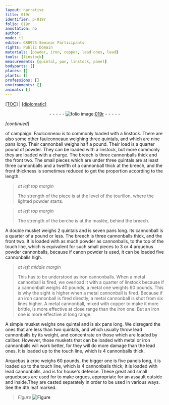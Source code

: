 ```yaml
---
layout: narrative
title: 019r
identifier: p-019r
folio: 019r
annotation: no
author:
mode: tl
editor: GR8975 Seminar Participants
rights: Public Domain
materials: [powder, iron, copper, lead ones, lead]
tools: [linstock]
measurements: [quintal, pan, linstock, panel]
bodyparts: []
places: []
plants: []
professions: []
environments: []
animals: []
---
```


 <p><a href="{{ site.baseurl }}/translation/">[TOC]</a> | <a href="{{ site.baseurl }}/texts/p-019r_tc/" target="_blank">[diplomatic]</a></p><div class="folio" align="center">- - - - - <a href="http://gallica.bnf.fr/ark:/12148/btv1b10500001g/f43.image" target="_blank"><img src="https://cu-mkp.github.io/2017-workshop-edition/assets/photo-icon.png" alt="folio image: " style="display:inline-block; margin-bottom:-3px;"/>019r</a> - - - - - </div>  
 
*[continued]*
  
 of campaign. Faulconneau is to commonly loaded with a <span class="tl">linstock</span>. There are also some other faulconneaux weighing three <span class="ms">quintal</span>s, and which are nine <span class="ms">pan</span>s long. Their cannonball weighs half a pound. Their load is a quarter pound of <span class="m">powder</span>. They can be loaded with a <span class="tl">linstock</span>, but more commonly they are loaded with a charge. The breech is three cannonballs thick and the front two. The small pieces which are under three <span class="ms">quintal</span>s are at least three cannonballs and a twelfth of a cannonball thick at the breech, and the front thickness is sometimes reduced to get the proportion according to the length.
 
> *at left top margin*
> 
> 
>   The strength of the piece is at the level of the tourillon, where the lighted <span class="m">powder</span> starts.
 
> *at left top margin*
> 
> 
>   The strength of the berche is at the maslée, behind the breech. 
 
 A double musket weighs 2 <span class="ms">quintal</span>s and is seven <span class="ms">pan</span>s long. Its cannonball is a quarter of a pound or less. The breech is three cannonballs thick, and the front two. It is loaded with as much <span class="m">powder</span> as cannonballs, to the top of the touch line, which is equivalent for such small pieces to 3 or 4 arquebus <span class="m">powder</span> cannonballs, because if canon <span class="m">powder</span> is used, it can be loaded five cannonballs high.
 
> *at left middle margin*
> 
> 
>   This has to be understood as <span class="m">iron</span> cannonballs. When a metal cannonball is fired, we overload it with a quarter of <span class="tl"><span class="ms">linstock</span></span> because if a cannonball weighs 40 pounds, a metal one weights 60 pounds. This is why the sight is higher when a metal cannonball is fired. Because if an <span class="m">iron</span> cannonball is fired directly, a metal cannonball is shot from six lines higher. A metal cannonball, mixed with <span class="m">copper</span> to make it more brittle, is more effective at close range than the <span class="m">iron</span> one. But an <span class="m">iron</span> one is more effective at long range. 
 
 A simple musket weighs one <span class="ms">quintal</span> and is six <span class="ms">pan</span>s long. We disregard the ones that are less than two <span class="ms">quintal</span>s, and which usually throw lead cannonballs by its weight, and <span class="x">concentrate on those</span> which are loaded by caliber. However, those <span class="x">muskets</span> that can be loaded with metal or <span class="m">iron</span> cannonballs will work better, for they will do more damage than the <span class="m">lead ones</span>. It is loaded up to the touch line, which is 4 cannonballs thick. 
 
 Arquebus à croc weighs 60 pounds, the bigger one is five <span class="ms">panel</span>s long, it is loaded up to the touch line, which is 4 cannonballs thick; it is loaded with <span class="m">lead</span> cannonballs, and is for house's defence. These great and small arquebuses are used for to make orgues, appropriate for an assault outside and inside.They are casted separately in order to be used in various ways. See the 4th leaf marked. 
> *Figure*
> <a href="https://drive.google.com/open?id=0B9-oNrvWdlO5WWY3VjdlVktqZVk" target="_blank"><img src="https://cu-mkp.github.io/GR8975-edition/assets/photo-icon.png" alt="Figure" style="display:inline-block; margin-bottom:-3px;"/></a>
 
 
 
